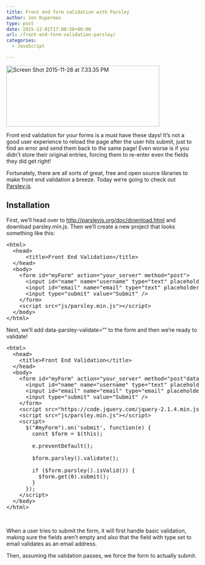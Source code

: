 ```yaml
---
title: Front end form validation with Parsley
author: Jon Kuperman
type: post
date: 2015-12-01T17:00:50+00:00
url: /front-end-form-validation-parsley/
categories:
  - JavaScript

---
```

[<img class="aligncenter size-full wp-image-796" src="https://codeplanet.io/wp-content/uploads/2015/11/Screen-Shot-2015-11-28-at-7.33.35-PM.png" alt="Screen Shot 2015-11-28 at 7.33.35 PM" width="401" height="159" srcset="https://codeplanet.io/wp-content/uploads/2015/11/Screen-Shot-2015-11-28-at-7.33.35-PM.png 401w, https://codeplanet.io/wp-content/uploads/2015/11/Screen-Shot-2015-11-28-at-7.33.35-PM-300x119.png 300w" sizes="(max-width: 401px) 100vw, 401px" />][1]

Front end validation for your forms is a must have these days! It&#8217;s not a good user experience to reload the page after the user hits submit, just to find an error and send them back to the same page! Even worse is if you didn&#8217;t store their original entries, forcing them to re-enter even the fields they did get right!

Fortunately, there are all sorts of great, free and open source libraries to make front end validation a breeze. Today we&#8217;re going to check out [Parsley.js][2].

## Installation

First, we&#8217;ll head over to <http://parsleyjs.org/doc/download.html> and download parsley.min.js. Then we&#8217;ll create a new project that looks something like this:

<pre class="lang:default decode:true ">&lt;html&gt;
  &lt;head&gt;
      &lt;title&gt;Front End Validation&lt;/title&gt;
  &lt;/head&gt;
  &lt;body&gt;
    &lt;form id="myForm" action="your_server" method="post"&gt;
      &lt;input id="name" name="username" type="text" placeholder="Username" /&gt;
      &lt;input id="email" name="email" type="text" placeholder="Email" /&gt;
      &lt;input type="submit" value="Submit" /&gt;
    &lt;/form&gt;
    &lt;script src="js/parsley.min.js"&gt;&lt;/script&gt;
  &lt;/body&gt;
&lt;/html&gt;</pre>

Next, we&#8217;ll add <span class="attribute">data-parsley-validate</span>=<span class="value">&#8220;&#8221; to the form and then we&#8217;re ready to validate!</span>

<pre class="lang:default decode:true ">&lt;html&gt;
  &lt;head&gt;
    &lt;title&gt;Front End Validation&lt;/title&gt;
  &lt;/head&gt;
  &lt;body&gt;
    &lt;form id="myForm" action="your_server" method="post"data-parsley-validate=""&gt;
      &lt;input id="name" name="username" type="text" placeholder="Username" /&gt;
      &lt;input id="email" name="email" type="email" placeholder="Email" /&gt;
      &lt;input type="submit" value="Submit" /&gt;
    &lt;/form&gt;
    &lt;script src="https://code.jquery.com/jquery-2.1.4.min.js"&gt;&lt;/script&gt;
    &lt;script src="js/parsley.min.js"&gt;&lt;/script&gt;
    &lt;script&gt;
      $("#myForm").on('submit', function(e) {
        const $form = $(this);

        e.preventDefault();

        $form.parsley().validate();

        if ($form.parsley().isValid()) {
          $form.get(0).submit();
        }
      });
    &lt;/script&gt;
  &lt;/body&gt;
&lt;/html&gt;</pre>

&nbsp;

When a user tries to submit the form, it will first handle basic validation, making sure the fields aren&#8217;t empty and also that the field with type set to email validates as an email address.

Then, assuming the validation passes, we force the form to actually submit.

 [1]: https://codeplanet.io/wp-content/uploads/2015/11/Screen-Shot-2015-11-28-at-7.33.35-PM.png
 [2]: http://parsleyjs.org/
